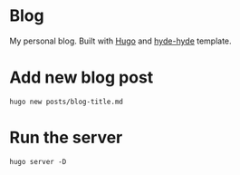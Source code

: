 # Blog

My personal blog. Built with [Hugo](https://gohugo.io/) and [hyde-hyde](https://github.com/htr3n/hyde-hyde) template.

# Add new blog post

```
hugo new posts/blog-title.md
```

# Run the server

```
hugo server -D
```
